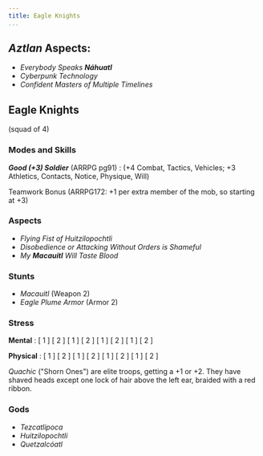 ```yaml
---
title: Eagle Knights
...
```


## _Aztlan_ Aspects:
  * _Everybody Speaks **Náhuatl**_
  * _Cyberpunk Technology_
  * _Confident Masters of Multiple Timelines_

## Eagle Knights

(squad of 4)

### Modes and Skills
**_Good (+3) Soldier_** (ARRPG pg91)
: (+4 Combat, Tactics, Vehicles; +3 Athletics, Contacts, Notice, Physique, Will)

Teamwork Bonus (ARRPG172: +1 per extra member of the mob, so starting at +3)

### Aspects
- _Flying Fist of Huitzilopochtli_
- _Disobedience or Attacking Without Orders is Shameful_
- _My **Macauitl** Will Taste Blood_

### Stunts
- _Macauitl_ (Weapon 2)
- _Eagle Plume Armor_ (Armor 2)

### Stress
**Mental**
: [ 1 ]  [ 2 ]  [ 1 ]  [ 2 ]  [ 1 ] [ 2 ] [ 1 ] [ 2 ]

**Physical**
: [ 1 ]  [ 2 ]  [ 1 ]  [ 2 ]  [ 1 ] [ 2 ] [ 1 ] [ 2 ]


_Quachic_ ("Shorn Ones") are elite troops, getting a +1 or +2. They have shaved heads except one lock of hair above the left ear, braided with a red ribbon.

### Gods
- _Tezcatlipoca_
- _Huitzilopochtli_
- _Quetzalcóatl_
